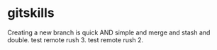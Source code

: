 # gitskills
Creating a new branch is quick AND simple and merge and stash and double. 
test remote rush 3.
test remote rush 2.
